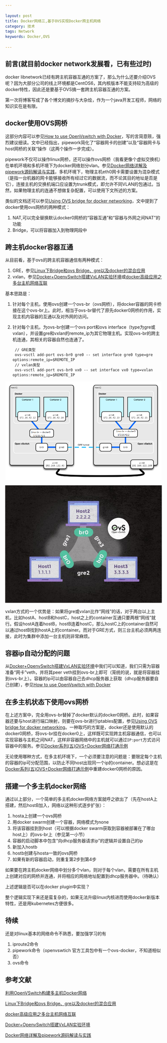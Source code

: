 ```yaml
---

layout: post
title: Docker网络三,基于OVS实现Docker跨主机网络
category: 技术
tags: Network
keywords: Docker,OVS

---
```


## 前言(就目前docker network发展看，已有些过时)

docker libnetwork已经有跨主机容器互通的方案了，那么为什么还要介绍OVS呢？因为大部分公司的线上环境都是CentOS6，其内核版本不能支持较为高级的docker特性，因此还是要基于OVS搞一套跨主机容器互通的方案。

第一次将博客写成了各个博文的摘抄与大杂烩，作为一个java开发工程师，网络的知识实在是有限。

## docker使用OVS网桥

这部分内容可以参见[How to use OpenVswitch with Docker][]，写的言简意赅，强烈建议细读。文中已经指出，pipework简化了“容器网卡的创建”以及“容器网卡与host网桥的关联“操作（这两个操作一步完成）。

pipework不仅可以操作linux网桥，还可以操作ovs网桥（我看更像个虚拟交换机）在单机环境和多机环境下为docker网络划分vlan。参见[Docker网络详解及pipework源码解读与实践][]，多机环境下，物理主机eth0网卡需要设置为混杂模式（是指一台机器的网卡能够接收所有经过它的数据流，而不论其目的地址是否是它），连接主机的交换机端口应设置为trunk模式，即允许不同VLAN的包通过。当然，如果物理主机的连通不想做复杂配置，可以使用下文所述的方案。

类似的文档还可以参见[Using OVS bridge for docker networking][]，文中提到了docker使用ovs网桥的两种模式：

1. NAT,可以完全替换默认docker0网桥的“容器互通”和“容器与外网之间NAT”的功能
2. Bridge，可以将容器加入到物理网段中

## 跨主机docker容器互通

从目前看，基于ovs的跨主机容器通信有两种模式：

1. GRE，参见[Linux下Bridge和ovs Bridge、gre以及docker的混合应用][]
2. vxlan，参见[Docker+OpenvSwitch搭建VxLAN实验环境][]或[docker高级应用之多台主机网络互联][]

基本思路是：

1. 针对每个主机，使用ovs创建一个ovs-br（ovs网桥），将docker容器的网卡桥接在这个ovs-br上。此时，相当于ovs-br替代了原先docker0网桥的作用，实现主机内容器的互通以及对外网的访问。
2. 针对每个主机，为ovs-br创建一个ovs port和ovs interface（type为gre或vxlan），并设置gre和vxlan的remote_ip为其它物理主机。实现ovs-br的跨主机连通，其相关的容器自然也连通了。

        // GRE类型
        ovs-vsctl add-port ovs-br0 gre0 -- set interface gre0 type=gre options:remote_ip=$REMOTE_IP  
        // vxlan类型
        ovs-vsctl add-port ovs-br0 vx0 -- set interface vx0 type=vxlan options:remote_ip=$REMOTE_IP  


 ![Alt text](/public/upload/docker/docker_ovs_gre.png)

 ![Alt text](/public/upload/docker/docker_ovs_gre2.jpg)


vxlan方式的一个优势是：如果将gre或vxlan比作“网线”的话，对于两台以上主机，比如hostA、hostB和hostC，host之上的container互通只要两根“网线”就行。假设hostA连着hostB，hostB连着hostC，那么hostC上的container自然可以通过hostB找到hostA上的container。而对于GRE方式，则三台主机必须两两连接，此时为集群中添加一台主机则非常麻烦。

## 容器ip自动分配的问题

从[Docker+OpenvSwitch搭建VxLAN实验环境][]中我们可以知道，我们只需为容器准备“网卡”veth，并将其peer veth挂到ovs-br上即可（笼统的说，就是将容器挂到ovs-br上）。容器的ip可以由容器自己去dhcp服务器上获取（dhcp服务器要自己创建），参见[How to use OpenVswitch with Docker][]

## 在多主机状态下使用ovs网桥

在上述方案中，完全用ovs-br替掉了docker默认的docker0网桥。此时，如果容器还要与host进行端口映射，则要在ovs-br进行iptables配置，参见[Using OVS bridge for docker networking][]。一种取巧的方案是，docker还是使用默认的docker0网桥，将ovs-br挂在docker0上，这样既可实现跨主机容器通信，也可以实现容器与主机之间NAT，这样非容器网络中的主机就可以通过`IP:port`方式访问容器中的服务。参见[Docker系列(五)OVS+Docker网络打通示例][]

无论使用哪种方式，在多主机环境下，一个必须要注意的问题是：要限定每个主机的容器的ip可分配范围，以防止不同host出现同一个ip的container。想必这是在[Docker系列(五)OVS+Docker网络打通示例][]中重建docker0网桥的原因。

## 搭建一个多主机docker网络

通过以上部分，一个简单的多主机docker网络方案就呼之欲出了（先在hostA上搭建，然后hostB加入，网络以这种形式逐步扩张）：

1. hosta上创建一个ovs网桥
2. 用docker swarm创建一个容器，网络模式为none
3. 将该容器挂到到host（可以根据docker swarm获取到容器被部署在了哪台host上）的ovs-br上（参见第一小节）
4. 容器的启动脚本中包含“向dhcp服务器请求ip”的逻辑并设置自己的ip
5. 新加入hostb
6. hostb创建与hosta一致的ovs网桥
7. 如果有新的容器启动，则重复第2步到第4步

如果要在跨主机docker网络中划分多个vlan，则对于每个vlan，需要在所有主机上创建对应的网桥并连通，并将相应的网络地址配置到dhcp服务器中。（待确认）

上述逻辑是否可以在docker plugin中实现？

整个逻辑实现下来还是蛮复杂的，如果无法升级linux内核进而使用docker新版本特性，还是用kubernetes方便很多。

## 待续

还是对linux基本的网络命令不熟悉，要加强学习的有

1. iproute2命令
2. pipework命令（openvswtich 官方工具包中有一个ovs-docker，不知道相似否）
3. ovs命令

    
## 参考文献


[利用OpenVSwitch构建多主机Docker网络][]

[Linux下Bridge和ovs Bridge、gre以及docker的混合应用][]

[docker高级应用之多台主机网络互联][]

[Docker+OpenvSwitch搭建VxLAN实验环境][]

[Docker网络详解及pipework源码解读与实践][]


[利用OpenVSwitch构建多主机Docker网络]: http://dockone.io/article/228
[Linux下Bridge和ovs Bridge、gre以及docker的混合应用]: http://www.rendoumi.com/linuxxia-bridgehe-ovsyi-ji-dockerde-hun-he-ying-yong/
[docker高级应用之多台主机网络互联]: http://dl528888.blog.51cto.com/2382721/1611491
[Docker+OpenvSwitch搭建VxLAN实验环境]: http://www.cnblogs.com/yuuyuu/p/5180827.html#commentform
[How to use OpenVswitch with Docker]: http://cloudgeekz.com/400/how-to-use-openvswitch-with-docker.html
[Docker网络详解及pipework源码解读与实践]: http://www.infoq.com/cn/articles/docker-network-and-pipework-open-source-explanation-practice
[Docker系列(五)OVS+Docker网络打通示例]: http://www.cnblogs.com/jianyuan/p/5007517.html
[Using OVS bridge for docker networking]: https://developer.ibm.com/recipes/tutorials/using-ovs-bridge-for-docker-networking/